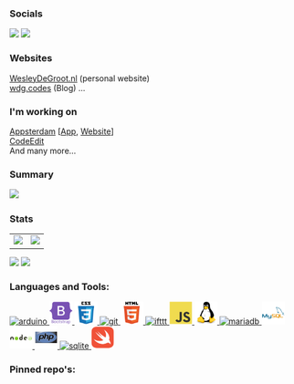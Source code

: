 ### Socials
<a href="https://www.twitter.com/wesdegroot" target="_blank" rel="noreferrer"><img src="https://img.shields.io/twitter/follow/wesdegroot?logo=twitter&style=for-the-badge&color=3382ed&labelColor=1c1917" /></a>
<a href="https://www.github.com/wdg" target="_blank" rel="noreferrer"><img src="https://img.shields.io/github/followers/wdg?logo=github&style=for-the-badge&color=3382ed&labelColor=1c1917" /></a>

### Websites
<a href="https://wesleydegroot.nl" target="_blank" rel="noreferrer">WesleyDeGroot.nl</a> (personal website)<br />
<a href="https://wdg.codes" target="_blank" rel="noreferrer">wdg.codes</a> (Blog)
...

### I'm working on
[Appsterdam](https://github.com/Appsterdam) [<a href="https://apps.apple.com/us/app/appsterdam/id1608532704" target="_blank" rel="noreferrer">App</a>, <a href="https://appsterdam.rs" target="_blank" rel="noreferrer">Website</a>]<br />
[CodeEdit](https://github.com/CodeEditApp/CodeEdit)<br />
And many more...

### Summary
<img src='https://metrics.lecoq.io/wdg?template=classic'>

### Stats
<table><tr><td>
  <img src='https://github-readme-stats.vercel.app/api/?username=wdg&count_private=true&show_icons=true'>
  </td><td>
  <img src='https://github-readme-stats.vercel.app/api/top-langs/?username=wdg'>
  </td></tr></table>

![](https://komarev.com/ghpvc/?username=wdg&style=plastic)
![](https://hit.yhype.me/github/profile?user_id=1290461)

<h3 align="left">Languages and Tools:</h3>
<p align="left"> <a href="https://www.arduino.cc/" target="_blank" rel="noreferrer"> <img src="https://cdn.worldvectorlogo.com/logos/arduino-1.svg" alt="arduino" width="40" height="40"/> </a> <a href="https://getbootstrap.com" target="_blank" rel="noreferrer"> <img src="https://raw.githubusercontent.com/devicons/devicon/master/icons/bootstrap/bootstrap-plain-wordmark.svg" alt="bootstrap" width="40" height="40"/> </a> <a href="https://www.w3schools.com/css/" target="_blank" rel="noreferrer"> <img src="https://raw.githubusercontent.com/devicons/devicon/master/icons/css3/css3-original-wordmark.svg" alt="css3" width="40" height="40"/> </a> <a href="https://git-scm.com/" target="_blank" rel="noreferrer"> <img src="https://www.vectorlogo.zone/logos/git-scm/git-scm-icon.svg" alt="git" width="40" height="40"/> </a> <a href="https://www.w3.org/html/" target="_blank" rel="noreferrer"> <img src="https://raw.githubusercontent.com/devicons/devicon/master/icons/html5/html5-original-wordmark.svg" alt="html5" width="40" height="40"/> </a> <a href="https://ifttt.com/" target="_blank" rel="noreferrer"> <img src="https://www.vectorlogo.zone/logos/ifttt/ifttt-ar21.svg" alt="ifttt" width="40" height="40"/> </a> <a href="https://developer.mozilla.org/en-US/docs/Web/JavaScript" target="_blank" rel="noreferrer"> <img src="https://raw.githubusercontent.com/devicons/devicon/master/icons/javascript/javascript-original.svg" alt="javascript" width="40" height="40"/> </a> <a href="https://www.linux.org/" target="_blank" rel="noreferrer"> <img src="https://raw.githubusercontent.com/devicons/devicon/master/icons/linux/linux-original.svg" alt="linux" width="40" height="40"/> </a> <a href="https://mariadb.org/" target="_blank" rel="noreferrer"> <img src="https://www.vectorlogo.zone/logos/mariadb/mariadb-icon.svg" alt="mariadb" width="40" height="40"/> </a> <a href="https://www.mysql.com/" target="_blank" rel="noreferrer"> <img src="https://raw.githubusercontent.com/devicons/devicon/master/icons/mysql/mysql-original-wordmark.svg" alt="mysql" width="40" height="40"/> </a> <a href="https://nodejs.org" target="_blank" rel="noreferrer"> <img src="https://raw.githubusercontent.com/devicons/devicon/master/icons/nodejs/nodejs-original-wordmark.svg" alt="nodejs" width="40" height="40"/> </a> <a href="https://www.php.net" target="_blank" rel="noreferrer"> <img src="https://raw.githubusercontent.com/devicons/devicon/master/icons/php/php-original.svg" alt="php" width="40" height="40"/> </a> <a href="https://www.sqlite.org/" target="_blank" rel="noreferrer"> <img src="https://www.vectorlogo.zone/logos/sqlite/sqlite-icon.svg" alt="sqlite" width="40" height="40"/> </a> <a href="https://developer.apple.com/swift/" target="_blank" rel="noreferrer"> <img src="https://raw.githubusercontent.com/devicons/devicon/master/icons/swift/swift-original.svg" alt="swift" width="40" height="40"/> </a> </p>

### Pinned repo's:
